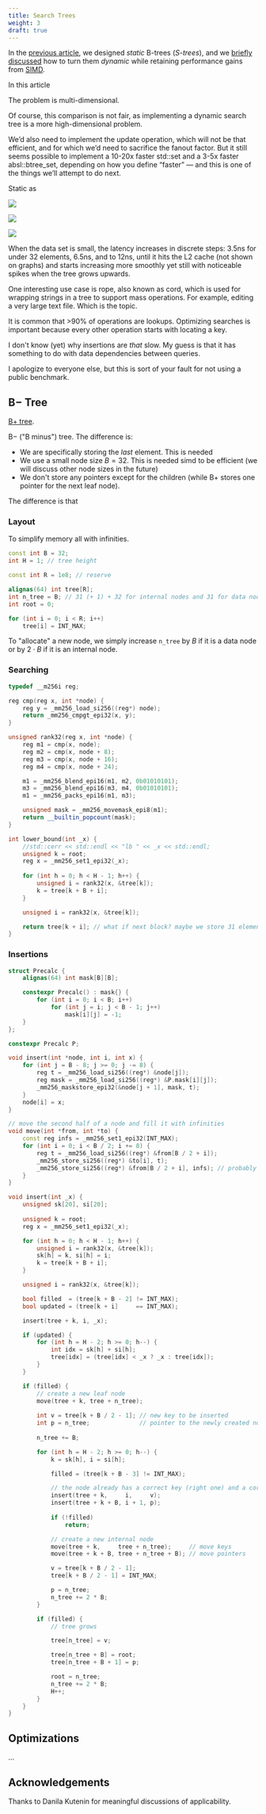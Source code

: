 ```yaml
---
title: Search Trees
weight: 3
draft: true
---
```


In the [previous article](../s-tree), we designed *static* B-trees (*S-trees*), and we [briefly discussed](../s-tree/#as-a-dynamic-tree) how to turn them *dynamic* while retaining performance gains from [SIMD](/hpc/simd).

In this article

The problem is multi-dimensional.

Of course, this comparison is not fair, as implementing a dynamic search tree is a more high-dimensional problem.

We’d also need to implement the update operation, which will not be that efficient, and for which we’d need to sacrifice the fanout factor. But it still seems possible to implement a 10-20x faster std::set and a 3-5x faster absl::btree_set, depending on how you define “faster” — and this is one of the things we’ll attempt to do next.

Static as

![](../img/btree-absolute.svg)

![](../img/btree-relative.svg)

![](../img/btree-absl.svg)

When the data set is small, the latency increases in discrete steps: 3.5ns for under 32 elements, 6.5ns, and to 12ns, until it hits the L2 cache (not shown on graphs) and starts increasing more smoothly yet still with noticeable spikes when the tree grows upwards.

One interesting use case is rope, also known as cord, which is used for wrapping strings in a tree to support mass operations. For example, editing a very large text file. Which is the topic.

It is common that >90% of operations are lookups. Optimizing searches is important because every other operation starts with locating a key.

I don't know (yet) why insertions are *that* slow. My guess is that it has something to do with data dependencies between queries.

I apologize to everyone else, but this is sort of your fault for not using a public benchmark.

## B− Tree

[B+ tree](../s-tree/#b-tree-layout-1).

B− ("B minus") tree. The difference is:

- We are specifically storing the *last* element. This is needed
- We use a small node size $B=32$. This is needed simd to be efficient (we will discuss other node sizes in the future)
- We don't store any pointers except for the children (while B+ stores one pointer for the next leaf node).

The difference is that 

### Layout

To simplify memory all with infinities.

```c++
const int B = 32;
int H = 1; // tree height

const int R = 1e8; // reserve

alignas(64) int tree[R];
int n_tree = B; // 31 (+ 1) + 32 for internal nodes and 31 for data nodes
int root = 0;

for (int i = 0; i < R; i++)
    tree[i] = INT_MAX;
```

To "allocate" a new node, we simply increase `n_tree` by $B$ if it is a data node or by $2 \cdot B$ if it is an internal node. 

### Searching

```c++
typedef __m256i reg;

reg cmp(reg x, int *node) {
    reg y = _mm256_load_si256((reg*) node);
    return _mm256_cmpgt_epi32(x, y);
}

unsigned rank32(reg x, int *node) {
    reg m1 = cmp(x, node);
    reg m2 = cmp(x, node + 8);
    reg m3 = cmp(x, node + 16);
    reg m4 = cmp(x, node + 24);

    m1 = _mm256_blend_epi16(m1, m2, 0b01010101);
    m3 = _mm256_blend_epi16(m3, m4, 0b01010101);
    m1 = _mm256_packs_epi16(m1, m3);

    unsigned mask = _mm256_movemask_epi8(m1);
    return __builtin_popcount(mask);    
}
```

```c++
int lower_bound(int _x) {
    //std::cerr << std::endl << "lb " << _x << std::endl;
    unsigned k = root;
    reg x = _mm256_set1_epi32(_x);
    
    for (int h = 0; h < H - 1; h++) {
        unsigned i = rank32(x, &tree[k]);
        k = tree[k + B + i];
    }

    unsigned i = rank32(x, &tree[k]);

    return tree[k + i]; // what if next block? maybe we store 31 elements?
}
```

### Insertions

```c++
struct Precalc {
    alignas(64) int mask[B][B];

    constexpr Precalc() : mask{} {
        for (int i = 0; i < B; i++)
            for (int j = i; j < B - 1; j++)
                mask[i][j] = -1;
    }
};

constexpr Precalc P;
```

```c++
void insert(int *node, int i, int x) {
    for (int j = B - 8; j >= 0; j -= 8) {
        reg t = _mm256_load_si256((reg*) &node[j]);
        reg mask = _mm256_load_si256((reg*) &P.mask[i][j]);
        _mm256_maskstore_epi32(&node[j + 1], mask, t);
    }
    node[i] = x;
}

// move the second half of a node and fill it with infinities
void move(int *from, int *to) {
    const reg infs = _mm256_set1_epi32(INT_MAX);
    for (int i = 0; i < B / 2; i += 8) {
        reg t = _mm256_load_si256((reg*) &from[B / 2 + i]);
        _mm256_store_si256((reg*) &to[i], t);
        _mm256_store_si256((reg*) &from[B / 2 + i], infs); // probably not necessary for pointers
    }
}
```

```c++
void insert(int _x) {
    unsigned sk[20], si[20];
    
    unsigned k = root;
    reg x = _mm256_set1_epi32(_x);

    for (int h = 0; h < H - 1; h++) {
        unsigned i = rank32(x, &tree[k]);
        sk[h] = k, si[h] = i;
        k = tree[k + B + i];
    }

    unsigned i = rank32(x, &tree[k]);

    bool filled  = (tree[k + B - 2] != INT_MAX);
    bool updated = (tree[k + i]     == INT_MAX);

    insert(tree + k, i, _x);

    if (updated) {
        for (int h = H - 2; h >= 0; h--) {
            int idx = sk[h] + si[h];
            tree[idx] = (tree[idx] < _x ? _x : tree[idx]);
        }
    }

    if (filled) {
        // create a new leaf node
        move(tree + k, tree + n_tree);
        
        int v = tree[k + B / 2 - 1]; // new key to be inserted
        int p = n_tree;              // pointer to the newly created node
        
        n_tree += B;

        for (int h = H - 2; h >= 0; h--) {
            k = sk[h], i = si[h];

            filled = (tree[k + B - 3] != INT_MAX);

            // the node already has a correct key (right one) and a correct pointer (left one) 
            insert(tree + k,     i,     v);
            insert(tree + k + B, i + 1, p);
            
            if (!filled)
                return;

            // create a new internal node
            move(tree + k,     tree + n_tree);     // move keys
            move(tree + k + B, tree + n_tree + B); // move pointers

            v = tree[k + B / 2 - 1];
            tree[k + B / 2 - 1] = INT_MAX;

            p = n_tree;
            n_tree += 2 * B;
        }

        if (filled) {
            // tree grows

            tree[n_tree] = v;

            tree[n_tree + B] = root;
            tree[n_tree + B + 1] = p;

            root = n_tree;
            n_tree += 2 * B;
            H++;
        }
    }
}
```

## Optimizations

...

## Acknowledgements

Thanks to Danila Kutenin for meaningful discussions of applicability.
